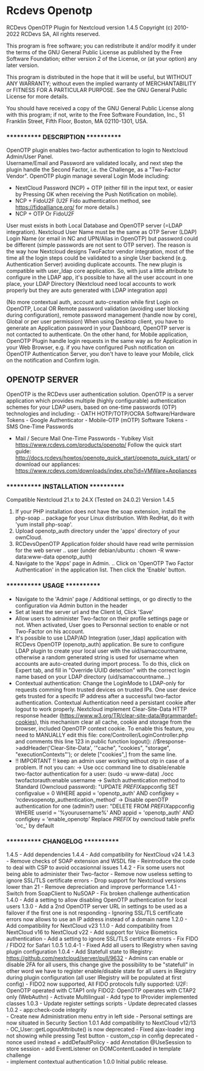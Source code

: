 # Rcdevs Openotp

RCDevs OpenOTP Plugin for Nextcloud version 1.4.5
Copyright (c) 2010-2022 RCDevs SA, All rights reserved.

This program is free software; you can redistribute it and/or
modify it under the terms of the GNU General Public License
as published by the Free Software Foundation; either version 2
of the License, or (at your option) any later version.

This program is distributed in the hope that it will be useful,
but WITHOUT ANY WARRANTY; without even the implied warranty of
MERCHANTABILITY or FITNESS FOR A PARTICULAR PURPOSE.  See the
GNU General Public License for more details.

You should have received a copy of the GNU General Public License
along with this program; if not, write to the Free Software
Foundation, Inc., 51 Franklin Street, Fifth Floor, Boston, MA  02110-1301, USA.


### **********   DESCRIPTION   **********
OpenOTP plugin enables two-factor authentication to login to Nextcloud Admin/User Panel.  
Username/Email and Password are validated locally, and next step the plugin handle the Second Factor, i.e. the Challenge, as a "Two-Factor Vendor".
OpenOTP plugin manage several Login Mode including: 
- NextCloud Password (NCP) + OTP (either fill in the input text, or easier by Pressing OK when receiving the Push Notification on mobile).
- NCP + FidoU2F (U2F Fido authentication method, see https://fidoalliance.org/ for more details.)
- NCP + OTP Or FidoU2F

User must exists in both Local Database and OpenOTP server (=LDAP integration). Nextcloud User Name must be the same as OTP Server (LDAP) Login Name (or email in NC and UPN/Alias in OpenOTP) 
but password could be different (simple passwords are not sent to OTP server). The reason is the way how Nextcloud designs TwoFactor vendor integration, most of the time all the login steps 
could  be validated to a single User backend (e.g. Authentication Server) avoiding duplicate accounts.
The new plugin is compatible with user_ldap core application. So, with just a little attribute to configure in the LDAP app, it's possible to have all
the user account in one place, your LDAP Directory (Nextcloud need local accounts to work properly but they are auto generated with LDAP integration app)

(No more contextual auth, account auto-creation while first Login on OpenOTP, Local OR Remote password validation (avoiding user blocking during configuration), remote password management (handle now by core), Global or per user permission) 
When using Desktop client, you have to generate an Application password in your Dashboard, OpenOTP server is not contacted to authenticate. 
On the other hand, for Mobile application, OpenOTP Plugin handle login requests in the same way as for Application in your Web Browser, e.g. if you have configured Push notification on OpenOTP Authentication Server, 
you don't have to leave your Mobile, click on the notification and Confirm login.

## OPENOTP SERVER

OpenOTP is the RCDevs user authentication solution. OpenOTP is a server
application which provides multiple (highly configurable) authentication
schemes for your LDAP users, based on one-time passwords (OTP) technologies
 and including: - OATH HOTP/TOTP/OCRA Software/Hardware Tokens - Google 
Authenticator - Mobile-OTP (mOTP) Software Tokens - SMS One-Time Passwords
- Mail / Secure Mail One-Time Passwords - Yubikey
Visit https://www.rcdevs.com/products/openotp/
Follow the quick start guide:
http://docs.rcdevs/howtos/openotp_quick_start/openotp_quick_start/
or download our appliances:
https://www.rcdevs.com/downloads/index.php?id=VMWare+Appliances

### **********   INSTALLATION   **********
Compatible Nextcloud 21.x to 24.X (Tested on 24.0.2)
Version 1.4.5

1.	If your PHP installation does not have the soap extension, install the php-soap 
..	package for your Linux distribution. With RedHat, do it with 'yum install php-soap'.
2.  Upload openotp_auth directory under the 'apps' directory of your ownCloud.
3.	RCDevsOpenOTP Application folder should have read write permission for the web server 
..	user (under debian/ubuntu : chown -R www-data:www-data openotp_auth)
4.	Navigate to the 'Apps' page in Admin.
..	Click on 'OpenOTP Two Factor Authentication' in the application list. Then click the 'Enable' button.


### **********   USAGE  **********

-	Navigate to the 'Admin' page / Additional settings, or go directly to the configuration via Admin button in the header
-	Set at least the server url and the Client Id, Click 'Save'
-	Allow users to administer Two-factor on their profile settings page or not. When activated, User goes to Personnal section
	to enable or not Two-Factor on his account.
-	It's possible to use LDAP/AD Integration (user_ldap) application with RCDevs OpenOTP (openotp_auth) application. Be sure to configure
	LDAP plugin to create your local user with the uid/samaccountname, otherwise a random generated string is used for username when accounts 
	are auto-created during import process. To do this, click on Expert tab, and fill in "Override UUID detection" with the correct login name
	based on your LDAP directory (uid/samaccountname...)
-	Contextual authentication: Change the LoginMode to LDAP-only for requests comming from trusted devices on trusted IPs.
	One user device gets trusted for a specifc IP address after a successful two-factor authentication. 
	Contextual Authentication need a persistant cookie after logout to work properly. Nextcloud implement Clear-Site-Data HTTP response header (https://www.w3.org/TR/clear-site-data/#grammardef-cookies),
	this mechanism clear all cache, cookie and storage from the browser, included OpenOTP context cookie. To enable this feature, you need to MANUALLY edit this file:
	core/Controller/LoginController.php and comments this line 123 in public function logout():
	//$response->addHeader('Clear-Site-Data', '"cache", "cookies", "storage", "executionContexts"'); or delete ["cookies",] from the same line.
-	!! IMPORTANT !! keep an admin user working without otp in case of a problem. If not you can:
		->  Use occ command line to disable/enable two-factor authentication for a user: (sudo -u www-data) ./occ twofactorauth:enable username 
		->  Switch authentication method to Standard (Owncloud password):
			"UPDATE *PREFIX*appconfig SET configvalue = 0 WHERE appid = 'openotp_auth' AND configkey = 'rcdevsopenotp_authentication_method'
		->  Disable openOTP authentication for one (admin?) user:
			"DELETE FROM *PREFIX*appconfig WHERE userid = '%yourusername%' AND appid = 'openotp_auth' AND configkey = 'enable_openotp'
			Replace *PREFIX* by owncloud table prefix 'oc_' by default



### **********   CHANGELOG  **********
1.4.5
	- Add dependencies
1.4.4
	- Add compatibility for NextCloud v24
1.4.3
	- Remove checks of SOAP extension and WSDL file
	- Reintroduce the code to deal with CSP to avoid occasionnal
	  issues
1.4.2
	- Fix some users not being able to administer their Two-factor
	- Remove now useless setting to ignore SSL/TLS certificate errors
	- Drop support for Nextcloud versions lower than 21
	- Remove depreciation and improve performance
1.4.1
	- Switch from SoapClient to NuSOAP
	- Fix broken challenge authentication
1.4.0
	- Add a setting to allow disabling OpenOTP authentication for local users
1.3.0
	- Add a 2nd OpenOTP server URL in settings to be used as a failover if the first one is not responding
	- Ignoring SSL/TLS certificate errors now allows to use an IP address instead of a domain name
1.2.0
	- Add compatibility for NextCloud v23
1.1.0
	- Add compatibility from NextCloud v16 to NextCloud v22
	- Add support for Voice Biometrics authentication
	- Add a setting to ignore SSL/TLS certificate errors
	- Fix FIDO / FIDO2 for Safari
1.0.5
1.0.4-1
	- Fixed Add all users to IRegistry when saving plugin configuration
1.0.4
	- Add Statefull state to IRegistry: https://github.com/nextcloud/server/pull/9632
	-  Admins can enable or disable 2FA for all users, this change give the possibility to be "statefull" in other word
	   we have to register enable/disable state for all users in IRegistry during plugin configuration (all user IRegistry will be populated at first config)
	- FIDO2 now supported, All FIDO protocols fully supported:
		 U2F: OpenOTP operated with CTAP1 only
		 FIDO2: OpenOTP operates with CTAP2 only (WebAuthn)
	- Activate Multilingual 
	- Add type to IProvider implemented classes
1.0.3
	- Update register settings scripts
	- Update deprecated classes
1.0.2
	- app:check-code integrity		 
	- Create new Administration menu entry in left side 
	- Personal settings are now situated in Security Section
1.0.1
	Add compatibility to NextCloud v12/13 
	- OC_User::getLogoutAttribute() is now deprecated
	- Fixed ajax-loader img not showing while pressing Test button
	- custom_csp in config deprecated - nonce used instead + addDefaultPolicy
	- add Annotation @UseSession to store session
	- add EventListener on DOMContentLoaded in template challenge	
	- implement contextual authentication
1.0.0
     Initial public release.

 
